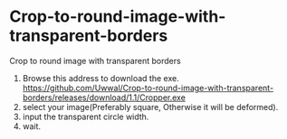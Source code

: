 # Crop-to-round-image-with-transparent-borders
Crop to round image with transparent borders

1. Browse this address to download the exe. https://github.com/Uwwal/Crop-to-round-image-with-transparent-borders/releases/download/1.1/Cropper.exe
2. select your image(Preferably square, Otherwise it will be deformed).
4. input the transparent circle width.
5. wait.
